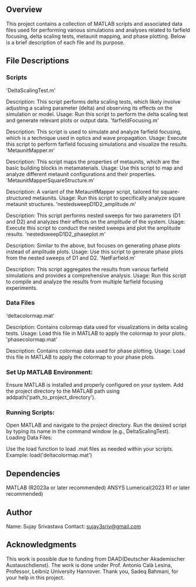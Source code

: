 ## Overview
This project contains a collection of MATLAB scripts and associated data files used for performing various simulations and analyses related to farfield focusing, delta scaling tests, metaunit mapping, and phase plotting. Below is a brief description of each file and its purpose.

## File Descriptions
### Scripts
'DeltaScalingTest.m'

Description: This script performs delta scaling tests, which likely involve adjusting a scaling parameter (delta) and observing its effects on the simulation or model.
Usage: Run this script to perform the delta scaling test and generate relevant plots or output data.
'farfieldFocusing.m'

Description: This script is used to simulate and analyze farfield focusing, which is a technique used in optics and wave propagation.
Usage: Execute this script to perform farfield focusing simulations and visualize the results.
'MetaunitMapper.m'

Description: This script maps the properties of metaunits, which are the basic building blocks in metamaterials.
Usage: Use this script to map and analyze different metaunit configurations and their properties.
'MetaunitMapperSquareStructure.m'

Description: A variant of the MetaunitMapper script, tailored for square-structured metaunits.
Usage: Run this script to specifically analyze square metaunit structures.
'nestedsweepD1D2_amplitude.m'

Description: This script performs nested sweeps for two parameters (D1 and D2) and analyzes their effects on the amplitude of the system.
Usage: Execute this script to conduct the nested sweeps and plot the amplitude results.
'nestedsweepD1D2_phaseplot.m'

Description: Similar to the above, but focuses on generating phase plots instead of amplitude plots.
Usage: Use this script to generate phase plots from the nested sweeps of D1 and D2.
'NetFarfield.m'

Description: This script aggregates the results from various farfield simulations and provides a comprehensive analysis.
Usage: Run this script to compile and analyze the results from multiple farfield focusing experiments.
### Data Files
'deltacolormap.mat'

Description: Contains colormap data used for visualizations in delta scaling tests.
Usage: Load this file in MATLAB to apply the colormap to your plots.
'phasecolormap.mat'

Description: Contains colormap data used for phase plotting.
Usage: Load this file in MATLAB to apply the colormap to your phase plots.

### Set Up MATLAB Environment:

Ensure MATLAB is installed and properly configured on your system.
Add the project directory to the MATLAB path using addpath('path_to_project_directory').

### Running Scripts:

Open MATLAB and navigate to the project directory.
Run the desired script by typing its name in the command window (e.g., DeltaScalingTest).
Loading Data Files:

Use the load function to load .mat files as needed within your scripts.
Example: load('deltacolormap.mat')

## Dependencies
MATLAB (R2023a or later recommended)
ANSYS Lumerical(2023 R1 or later recommended)

## Author
Name: Sujay Srivastava
Contact: sujay3sriv@gmail.com


## Acknowledgments
This work is possible due to funding from DAAD(Deutscher Akademischer Austauschdienst). The work is done under Prof. Antonio Calà Lesina, Professor, Leibniz University Hannover. Thank you, Sadeq Bahmani, for your help in this project.
